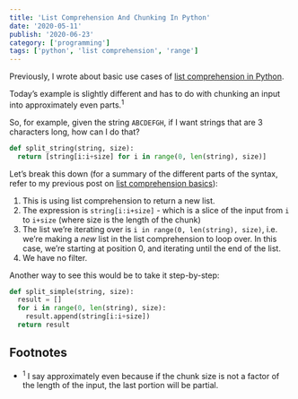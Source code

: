 ```yaml
---
title: 'List Comprehension And Chunking In Python'
date: '2020-05-11'
publish: '2020-06-23'
category: ['programming']
tags: ['python', 'list comprehension', 'range']
---
```


Previously, I wrote about basic use cases of [list comprehension in Python](python-list-comprehension).

Today’s example is slightly different and has to do with chunking an input into approximately even parts.<sup>1</sup>

So, for example, given the string `ABCDEFGH`, if I want strings that are 3 characters long, how can I do that?

```python:title=split_string.py
def split_string(string, size):
  return [string[i:i+size] for i in range(0, len(string), size)]
```

Let’s break this down (for a summary of the different parts of the syntax, refer to my previous post on [list comprehension basics](python-list-comprehension)):

1. This is using list comprehension to return a new list.
2. The expression is `string[i:i+size]` - which is a slice of the input from `i` to `i+size` (where size is the length of the chunk)
3. The list we’re iterating over is `i in range(0, len(string), size)`, i.e. we’re making a _new_ list in the list comprehension to loop over. In this case, we’re starting at position 0, and iterating until the end of the list.
4. We have no filter.

Another way to see this would be to take it step-by-step:

```python:title=split_with_step.py
def split_simple(string, size):
  result = []
  for i in range(0, len(string), size):
    result.append(string[i:i+size])
  return result
```

## Footnotes

-   <sup>1</sup> I say approximately even because if the chunk size is not a factor of the length of the input, the last portion will be partial.
